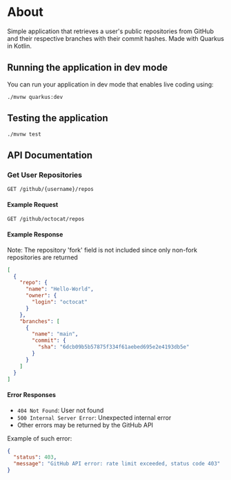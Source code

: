# About

Simple application that retrieves a user's public repositories from GitHub and their respective branches with their commit hashes.
Made with Quarkus in Kotlin.

## Running the application in dev mode

You can run your application in dev mode that enables live coding using:

```shell script
./mvnw quarkus:dev
```

## Testing the application

```shell script
./mvnw test
```

## API Documentation

### Get User Repositories

```
GET /github/{username}/repos
```

#### Example Request

```
GET /github/octocat/repos
```

#### Example Response

Note: The repository 'fork' field is not included since only non-fork repositories are returned

```json
[
  {
    "repo": {
      "name": "Hello-World",
      "owner": {
        "login": "octocat"
      }
    },
    "branches": [
      {
        "name": "main",
        "commit": {
          "sha": "6dcb09b5b57875f334f61aebed695e2e4193db5e"
        }
      }
    ]
  }
]
```

#### Error Responses

- `404 Not Found`: User not found
- `500 Internal Server Error`: Unexpected internal error
- Other errors may be returned by the GitHub API

Example of such error:

```json
{
  "status": 403,
  "message": "GitHub API error: rate limit exceeded, status code 403"
}
```
